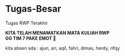 # Tugas-Besar
Tugas RWP Terakhir

<b>KITA TELAH MENAMATKAN MATA KULIAH RWP</b><br>
<b>GG TIM 7 PAKE EMOT 💪</b>

kita absen ada :
ajun,
ari,
aqil,
fahri,
dimas,
herdy,
rifqy

